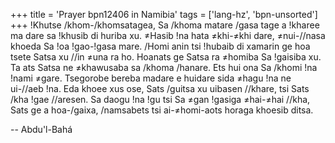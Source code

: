+++
title = 'Prayer bpn12406 in Namibia'
tags = ['lang-hz', 'bpn-unsorted']
+++
!Khutse /khom-/khomsatagea, Sa /khoma matare /gasa tage a !kharee ma dare sa !khusib di huriba xu. ≠Hasib !na hata ≠khi-≠khi dare, ≠nui-//nasa khoeda Sa !oa !gao-!gasa mare. /Homi anin tsi !hubaib di xamarin ge hoa tsete Satsa xu //in ≠una ra ho. Hoanats ge Satsa ra ≠homiba Sa !gaisiba xu. Ta ats Satsa ne ≠khawusaba sa /khoma /hanare. Ets hui ona Sa /khomi !na !nami ≠gare. Tsegorobe bereba madare e huidare sida ≠hagu !na ne ui-//aeb !na. Eda khoee xus ose, Sats /guitsa xu uibasen //khare, tsi Sats /kha !gae //aresen. Sa daogu !na !gu tsi Sa ≠gan !gasiga ≠hai-≠hai //kha, Sats ge a hoa-/gaixa, /namsabets tsi ai-≠homi-aots horaga khoesib ditsa.

-- Abdu'l-Bahá
